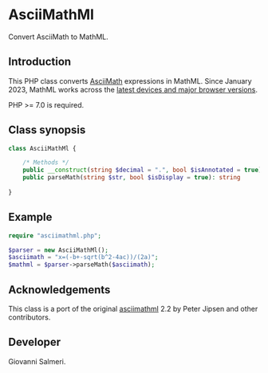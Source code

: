 # AsciiMathMl

Convert AsciiMath to MathML.

## Introduction

This PHP class converts [AsciiMath](http://asciimath.org/) expressions in MathML. Since January 2023, MathML works across the [latest devices and major browser versions](https://caniuse.com/mathml).

PHP >= 7.0 is required.

## Class synopsis

```php
class AsciiMathMl {

    /* Methods */
    public __construct(string $decimal = ".", bool $isAnnotated = true)
    public parseMath(string $str, bool $isDisplay = true): string
	
}
```

## Example

```php
require "asciimathml.php";

$parser = new AsciiMathMl();
$asciimath = "x=(-b+-sqrt(b^2-4ac))/(2a)";
$mathml = $parser->parseMath($asciimath);
```

## Acknowledgements

This class is a port of the original [asciimathml](https://github.com/asciimath/asciimathml) 2.2 by Peter Jipsen and other contributors.

## Developer

Giovanni Salmeri.
